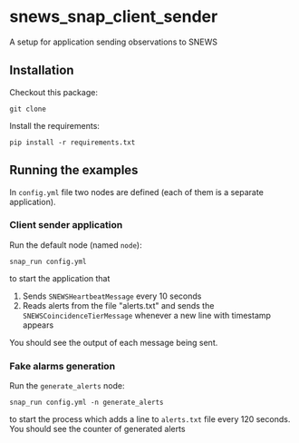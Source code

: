 # snews_snap_client_sender
A setup for application sending observations to SNEWS

## Installation
Checkout this package:
```shell
git clone 
```

Install the requirements:
```shell
pip install -r requirements.txt
``` 

## Running the examples

In `config.yml` file two nodes are defined (each of them is a separate application).

### Client sender application

Run the default node (named `node`):
```shell
snap_run config.yml 
```
to start the application that

1. Sends `SNEWSHeartbeatMessage` every 10 seconds
2. Reads alerts from the file "alerts.txt" and sends the `SNEWSCoincidenceTierMessage` whenever a new line with timestamp appears

You should see the output of each message being sent.

### Fake alarms generation

Run the `generate_alerts` node:

```shell
snap_run config.yml -n generate_alerts
```

to start the process which adds a line to `alerts.txt` file every 120 seconds.
You should see the counter of generated alerts
